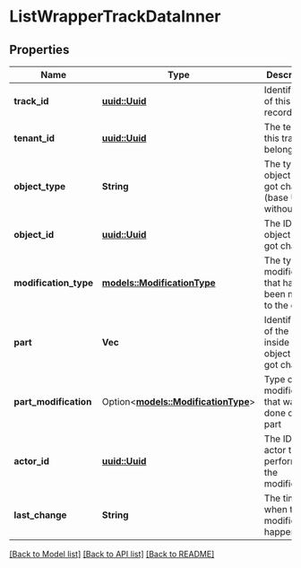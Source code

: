 # ListWrapperTrackDataInner

## Properties

Name | Type | Description | Notes
------------ | ------------- | ------------- | -------------
**track_id** | [**uuid::Uuid**](uuid::Uuid.md) | Identification of this track record | 
**tenant_id** | [**uuid::Uuid**](uuid::Uuid.md) | The tenant this tracking belongs to | 
**object_type** | **String** | The type of object that got changes (base URL without ID) | 
**object_id** | [**uuid::Uuid**](uuid::Uuid.md) | The ID of the object that got changes | 
**modification_type** | [**models::ModificationType**](ModificationType.md) | The type of modification that had been made to the object | 
**part** | **Vec<String>** | Identification of the part inside the object that got changes | 
**part_modification** | Option<[**models::ModificationType**](ModificationType.md)> | Type of the modification that was done on the part | [optional]
**actor_id** | [**uuid::Uuid**](uuid::Uuid.md) | The ID of the actor that performed the modification | 
**last_change** | **String** | The time when the modification happened | 

[[Back to Model list]](../README.md#documentation-for-models) [[Back to API list]](../README.md#documentation-for-api-endpoints) [[Back to README]](../README.md)


